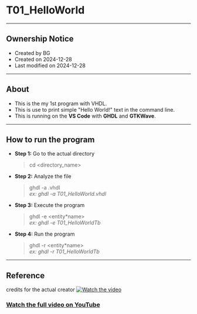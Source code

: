 # T01_HelloWorld

---

## Ownership Notice

- Created by BG
- Created on 2024-12-28
- Last modified on 2024-12-28

---

## About

- This is the my 1st program with VHDL.
- This is use to print simple "Hello World!" text in the command line.
- This is running on the **VS Code** with **GHDL** and **GTKWave**.

---

## How to run the program

- **Step 1:** Go to the actual directory

  > cd <directory_name>

- **Step 2:** Analyze the file

  > ghdl -a <filename>.vhdl<br> _ex: ghdl -a T01_HelloWorld.vhdl_

- **Step 3:** Execute the program

  > ghdl -e <entity\*name><br> _ex: ghdl -e T01_HelloWorldTb_

- **Step 4:** Run the program
  > ghdl -r <entity\*name><br> _ex: ghdl -r T01_HelloWorldTb_

---

## Reference

credits for the actual creator
[![Watch the video](https://img.youtube.com/vi/h4ZXge1BE80/maxresdefault.jpg)](https://youtu.be/h4ZXge1BE80)

### [Watch the full video on YouTube](https://youtu.be/h4ZXge1BE80)
